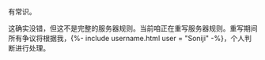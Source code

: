 有常识。

这确实没错，但这不是完整的服务器规则。当前咱正在重写服务器规则。重写期间所有争议将根据我，{%- include username.html user = "Soniji" -%}，个人判断进行处理。